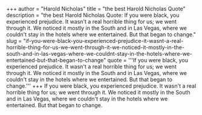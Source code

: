 +++
author = "Harold Nicholas"
title = "the best Harold Nicholas Quote"
description = "the best Harold Nicholas Quote: If you were black, you experienced prejudice. It wasn't a real horrible thing for us; we went through it. We noticed it mostly in the South and in Las Vegas, where we couldn't stay in the hotels where we entertained. But that began to change."
slug = "if-you-were-black-you-experienced-prejudice-it-wasnt-a-real-horrible-thing-for-us-we-went-through-it-we-noticed-it-mostly-in-the-south-and-in-las-vegas-where-we-couldnt-stay-in-the-hotels-where-we-entertained-but-that-began-to-change"
quote = '''If you were black, you experienced prejudice. It wasn't a real horrible thing for us; we went through it. We noticed it mostly in the South and in Las Vegas, where we couldn't stay in the hotels where we entertained. But that began to change.'''
+++
If you were black, you experienced prejudice. It wasn't a real horrible thing for us; we went through it. We noticed it mostly in the South and in Las Vegas, where we couldn't stay in the hotels where we entertained. But that began to change.

